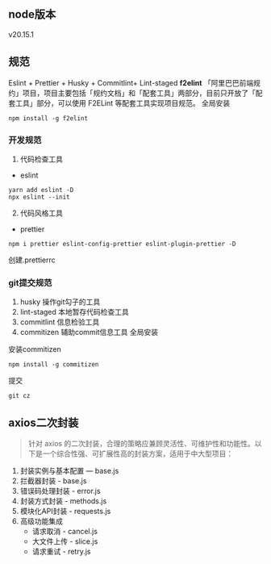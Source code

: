 ## node版本

v20.15.1

## 规范

Eslint + Prettier + Husky + Commitlint+ Lint-staged
**f2elint** 「阿里巴巴前端规约」项目，项目主要包括「规约文档」和「配套工具」两部分，目前只开放了「配套工具」部分，可以使用 F2ELint 等配套工具实现项目规范。
全局安装

```
npm install -g f2elint
```

### 开发规范

1. 代码检查工具

- eslint

```
yarn add eslint -D
npx eslint --init
```

2. 代码风格工具

- prettier

```
npm i prettier eslint-config-prettier eslint-plugin-prettier -D
```

创建.prettierrc

### git提交规范

1. husky 操作git勾子的工具
2. lint-staged 本地暂存代码检查工具
3. commitlint 信息检验工具
4. commitizen 辅助commit信息工具
   全局安装

安装commitizen

```
npm install -g commitizen
```

提交

```
git cz
```

## axios二次封装

> 针对 axios 的二次封装，合理的策略应兼顾灵活性、可维护性和功能性。以下是一个综合性强、可扩展性高的封装方案，适用于中大型项目：

1. 封装实例与基本配置 — base.js
2. 拦截器封装 - base.js
3. 错误码处理封装 - error.js
4. 封装方式封装 - methods.js
5. 模块化API封装 - requests.js
6. 高级功能集成
   - 请求取消 - cancel.js
   - 大文件上传 - slice.js
   - 请求重试 - retry.js

##

##
